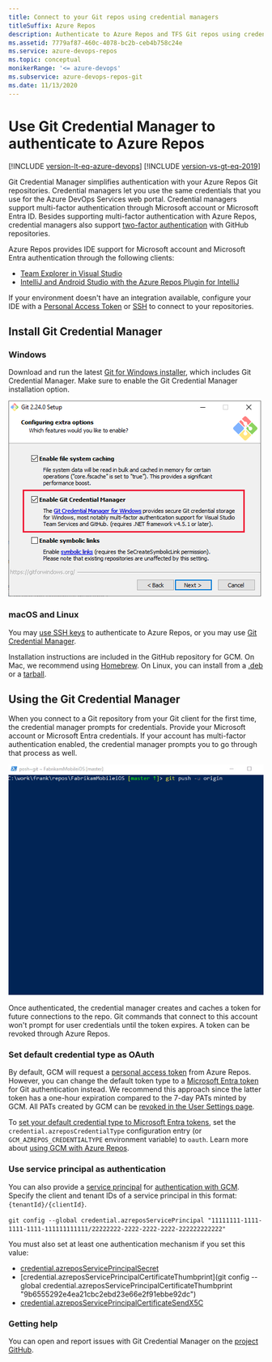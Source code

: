 ```yaml
---
title: Connect to your Git repos using credential managers
titleSuffix: Azure Repos
description: Authenticate to Azure Repos and TFS Git repos using credential managers
ms.assetid: 7779af87-460c-4078-bc2b-ceb4b758c24e
ms.service: azure-devops-repos
ms.topic: conceptual
monikerRange: '<= azure-devops'
ms.subservice: azure-devops-repos-git
ms.date: 11/13/2020
---
```


# Use Git Credential Manager to authenticate to Azure Repos

[!INCLUDE [version-lt-eq-azure-devops](../../includes/version-lt-eq-azure-devops.md)]
[!INCLUDE [version-vs-gt-eq-2019](../../includes/version-vs-gt-eq-2019.md)]

Git Credential Manager simplifies authentication with your Azure Repos Git repositories. Credential managers let you use the same credentials that you use for the Azure DevOps Services web portal. Credential managers support multi-factor authentication through Microsoft account or Microsoft Entra ID.  Besides supporting multi-factor authentication with Azure Repos, credential managers also support [two-factor authentication](https://help.github.com/articles/about-two-factor-authentication/) with GitHub repositories.

Azure Repos provides IDE support for Microsoft account and Microsoft Entra authentication through the following clients:

- [Team Explorer in Visual Studio](../../organizations/projects/connect-to-projects.md)
- [IntelliJ and Android Studio with the Azure Repos Plugin for IntelliJ](/previous-versions/azure/devops/all/java/download-intellij-plug-in) 

If your environment doesn't have an integration available, configure your IDE with a [Personal Access Token](../../organizations/accounts/use-personal-access-tokens-to-authenticate.md) or [SSH](use-ssh-keys-to-authenticate.md) to connect to your repositories.

## Install Git Credential Manager

### Windows

Download and run the latest [Git for Windows installer](https://git-scm.com/download/win), which includes Git Credential Manager. Make sure to enable the Git Credential Manager installation option.

   ![Select Enable Git Credential Manager during Git for Windows install](media/install-git-with-git-credential-manager.png) 

### macOS and Linux

You may [use SSH keys](use-ssh-keys-to-authenticate.md) to authenticate to Azure Repos, or you may use [Git Credential Manager](https://github.com/GitCredentialManager/git-credential-manager).

Installation instructions are included in the GitHub repository for GCM.
On Mac, we recommend using [Homebrew](https://github.com/git-ecosystem/git-credential-manager/blob/release/docs/install.md#macos).
On Linux, you can install from a [.deb](https://github.com/GitCredentialManager/git-credential-manager#ubuntudebian-distributions) or a [tarball](https://github.com/GitCredentialManager/git-credential-manager#other-distributions).

## Using the Git Credential Manager

When you connect to a Git repository from your Git client for the first time, the credential manager prompts for credentials. Provide your Microsoft account or Microsoft Entra credentials. If your account has multi-factor authentication enabled, the credential manager prompts you to go through that process as well.

![Git Credential Manager prompting during Git pull](media/gcm_login_prompt.gif)

Once authenticated, the credential manager creates and caches a token for future connections to the repo. Git commands that connect to this account won't prompt for user credentials until the token expires. A token can be revoked through Azure Repos.

### Set default credential type as OAuth
By default, GCM will request a [personal access token](../../organizations/accounts/use-personal-access-tokens-to-authenticate.md) from Azure Repos. However, you can change the default token type to a [Microsoft Entra token](../../integrate/get-started/authentication/entra.md) for Git authentication instead. We recommend this approach since the latter token has a one-hour expiration compared to the 7-day PATs minted by GCM. All PATs created by GCM can be [revoked in the User Settings page](../../organizations/accounts/use-personal-access-tokens-to-authenticate.md#revoke-a-pat).

To [set your default credential type to Microsoft Entra tokens](https://github.com/git-ecosystem/git-credential-manager/blob/main/docs/configuration.md#credentialazreposcredentialtype), set the `credential.azreposCredentialType` configuration entry (or `GCM_AZREPOS_CREDENTIALTYPE` environment variable) to `oauth`. Learn more about [using GCM with Azure Repos](https://github.com/git-ecosystem/git-credential-manager/blob/main/docs/azrepos-users-and-tokens.md#set-default-credential-type).

### Use service principal as authentication
You can also provide a [service principal](../../integrate/get-started/authentication/service-principal-managed-identity.md) for [authentication with GCM](https://github.com/git-ecosystem/git-credential-manager/blob/main/docs/configuration.md#credentialazreposserviceprincipal). Specify the client and tenant IDs of a service principal in this format: `{tenantId}/{clientId}`.

```git config --global credential.azreposServicePrincipal "11111111-1111-1111-1111-111111111111/22222222-2222-2222-2222-222222222222"```

You must also set at least one authentication mechanism if you set this value:
* [credential.azreposServicePrincipalSecret](https://github.com/git-ecosystem/git-credential-manager/blob/main/docs/configuration.md#credentialazreposserviceprincipalsecret)
* [credential.azreposServicePrincipalCertificateThumbprint](git config --global credential.azreposServicePrincipalCertificateThumbprint "9b6555292e4ea21cbc2ebd23e66e2f91ebbe92dc")
* [credential.azreposServicePrincipalCertificateSendX5C](credential.azreposServicePrincipalCertificateSendX5C)


### Getting help

You can open and report issues with Git Credential Manager on the [project GitHub](https://github.com/GitCredentialManager/Git-Credential-Manager/issues).
